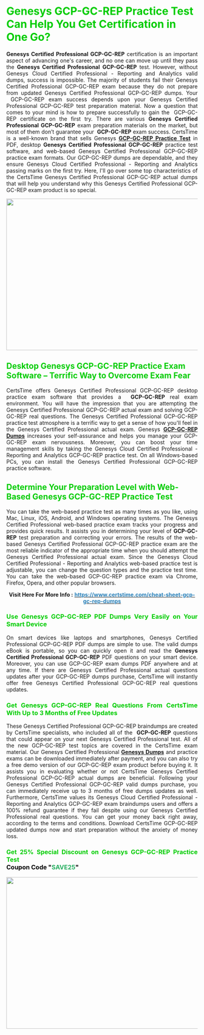 <h1><span style="color:#00cc00;"><strong>Genesys GCP-GC-REP Practice Test Can Help You Get Certification in One Go?</strong></span></h1>

<p style="text-align: justify;"><strong>Genesys Certified Professional GCP-GC-REP</strong> certification is an important aspect of advancing one's career, and no one can move up until they pass the <strong>Genesys Certified Professional</strong> <strong>GCP-GC-REP</strong> test. However, without Genesys Cloud Certified Professional - Reporting and Analytics valid dumps, success is impossible. The majority of students fail their Genesys Certified Professional GCP-GC-REP exam because they do not prepare from updated Genesys Certified Professional GCP-GC-REP dumps. Your  GCP-GC-REP exam success depends upon your Genesys Certified Professional GCP-GC-REP test preparation material. Now a question that comes to your mind is how to prepare successfully to gain the  GCP-GC-REP certificate on the first try. There are various <strong>Genesys Certified Professional GCP-GC-REP</strong> exam preparation materials on the market, but most of them don’t guarantee your <strong> GCP-GC-REP</strong> exam success. CertsTime is a well-known brand that sells Genesys <strong><a href="https://www.certstime.com/cheat-sheet-gcp-gc-rep-dumps">GCP-GC-REP Practice Test</a></strong> in PDF, desktop <strong>Genesys Certified Professional GCP-GC-REP</strong> practice test software, and web-based Genesys Certified Professional GCP-GC-REP<strong> </strong>practice exam formats. Our GCP-GC-REP dumps are dependable, and they ensure Genesys Cloud Certified Professional - Reporting and Analytics passing marks on the first try. Here, I'll go over some top characteristics of the CertsTime Genesys Certified Professional GCP-GC-REP actual dumps that will help you understand why this Genesys Certified Professional GCP-GC-REP exam product is so special.</p>

<p style="text-align: center;"><a href="https://www.certstime.com/cheat-sheet-gcp-gc-rep-dumps"><img alt="" src="https://i.imgur.com/wlGiNOk.jpg" style="width: 700px; height: 398px;" /></a></p>

<h2><span style="color:#00cc00;"><strong>Desktop Genesys GCP-GC-REP Practice Exam Software – Terrific Way to Overcome Exam Fear</strong></span></h2>

<p style="text-align: justify;">CertsTime offers Genesys Certified Professional GCP-GC-REP desktop practice exam software that provides a <strong> GCP-GC-REP</strong> real exam environment. You will have the impression that you are attempting the Genesys Certified Professional GCP-GC-REP actual exam and solving GCP-GC-REP real questions. The Genesys Certified Professional GCP-GC-REP practice test atmosphere is a terrific way to get a sense of how you'll feel in the Genesys Certified Professional actual exam. Genesys <strong><a href="https://www.certstime.com/cheat-sheet-gcp-gc-rep-dumps">GCP-GC-REP Dumps</a></strong> increases your self-assurance and helps you manage your GCP-GC-REP exam nervousness. Moreover, you can boost your time management skills by taking the Genesys Cloud Certified Professional - Reporting and Analytics GCP-GC-REP practice test. On all Windows-based PCs, you can install the Genesys Certified Professional GCP-GC-REP practice software.</p>

<h2><span style="color:#00cc00;"><strong>Determine Your Preparation Level with Web-Based Genesys GCP-GC-REP Practice Test</strong></span></h2>

<p style="text-align: justify;">You can take the web-based practice test as many times as you like, using Mac, Linux, iOS, Android, and Windows operating systems. The Genesys Certified Professional web-based practice exam tracks your progress and provides quick results. It assists you in determining your level of <strong> GCP-GC-REP</strong> test preparation and correcting your errors. The results of the web-based Genesys Certified Professional GCP-GC-REP practice exam are the most reliable indicator of the appropriate time when you should attempt the Genesys Certified Professional actual exam. Since the Genesys Cloud Certified Professional - Reporting and Analytics web-based practice test is adjustable, you can change the question types and the practice test time. You can take the web-based GCP-GC-REP practice exam via Chrome, Firefox, Opera, and other popular browsers.</p>

<p style="text-align: center;"><strong>Visit Here For More Info :</strong> <strong><a href="https://www.certstime.com/cheat-sheet-gcp-gc-rep-dumps"><span style="color:#2980b9;">https://www.certstime.com/cheat-sheet-gcp-gc-rep-dumps</span></a></strong></p>

<h3 style="text-align: justify;"><span style="color:#00cc00;"><strong>Use Genesys GCP-GC-REP PDF Dumps Very Easily on Your Smart Device</strong></span></h3>

<p style="text-align: justify;">On smart devices like laptops and smartphones, Genesys Certified Professional GCP-GC-REP PDF dumps are simple to use. The valid dumps eBook is portable, so you can quickly open it and read the <strong>Genesys Certified Professional GCP-GC-REP</strong> PDF questions on your smart device. Moreover, you can use GCP-GC-REP exam dumps PDF anywhere and at any time. If there are Genesys Certified Professional actual questions updates after your GCP-GC-REP dumps purchase, CertsTime will instantly offer free Genesys Certified Professional GCP-GC-REP real questions updates.</p>

<h3 style="text-align: justify;"><span style="color:#00cc00;"><strong>Get Genesys GCP-GC-REP Real Questions From CertsTime With Up to 3 Months of Free Updates</strong></span></h3>

<p style="text-align: justify;">These Genesys Certified Professional GCP-GC-REP braindumps are created by CertsTime specialists, who included all of the <strong> GCP-GC-REP</strong> questions that could appear on your next Genesys Certified Professional test. All of the new GCP-GC-REP test topics are covered in the CertsTime exam material. Our Genesys Certified Professional <strong><a href="https://www.certstime.com/cheat-sheet-genesys-dumps">Genesys Dumps</a></strong> and practice exams can be downloaded immediately after payment, and you can also try a free demo version of our GCP-GC-REP exam product before buying it. It assists you in evaluating whether or not CertsTime Genesys Certified Professional GCP-GC-REP actual dumps are beneficial. Following your Genesys Certified Professional GCP-GC-REP valid dumps purchase, you can immediately receive up to 3 months of free dumps updates as well. Furthermore, CertsTime values its Genesys Cloud Certified Professional - Reporting and Analytics GCP-GC-REP exam braindumps users and offers a 100% refund guarantee if they fail despite using our Genesys Certified Professional real questions. You can get your money back right away, according to the terms and conditions. Download CertsTime GCP-GC-REP updated dumps now and start preparation without the anxiety of money loss.</p>

<h3 style="text-align: justify;"><strong><span style="font-size:16px;"><strong><span style="color:#00cc00;">Get 25% Special Discount on Genesys GCP-GC-REP Practice Test</span></strong><br />
<strong><span style="color:#000000;">Coupon Code</span></strong> <strong><span style="color:#000000;">"</span><span style="color:#27ae60;">SAVE</span><font color="#27ae60">25</font><span style="color:#000000;">"</span></strong></span></strong></h3>

<p style="text-align: center;"><strong><a href="https://www.certstime.com/cheat-sheet-gcp-gc-rep-dumps"><img alt="" src="https://i.imgur.com/Gj1kXWu.jpg" style="width: 700px; height: 398px;" /></a></strong></p>
